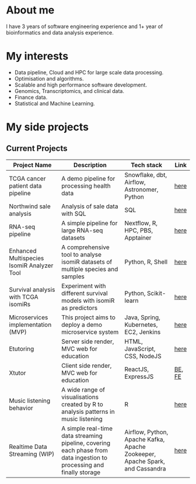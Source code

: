 <!--
**EmmaNguyen0410/EmmaNguyen0410** is a ✨ _special_ ✨ repository because its `README.md` (this file) appears on your GitHub profile.

Here are some ideas to get you started:

- 🔭 I’m currently working on ...
- 🌱 I’m currently learning ...
- 👯 I’m looking to collaborate on ...
- 🤔 I’m looking for help with ...
- 💬 Ask me about ...
- 📫 How to reach me: ...
- 😄 Pronouns: ...
- ⚡ Fun fact: ...
-->
# About me 
I have 3 years of software engineering experience and 1+ year of bioinformatics and data analysis experience. 

# My interests
- Data pipeline, Cloud and HPC for large scale data processing.
- Optimisation and algorithms.
- Scalable and high performance software development.
- Genomics, Transcriptomics, and clinical data.
- Finance data.
- Statistical and Machine Learning. 

# My side projects 

## Current Projects 

| Project Name | Description | Tech stack | Link | 
| ----------- | ----------- | ----------- | ----------- |
| TCGA cancer patient data pipeline | A demo pipeline for processing health data | Snowflake, dbt, Airflow, Astronomer, Python | [here](https://github.com/EmmaNguyen0410/tcga_elt_pipeline) |
| Northwind sale analysis | Analysis of sale data with SQL | SQL | [here](https://github.com/EmmaNguyen0410/Northwind-sale-analysis) |
| RNA-seq pipeline | A simple pipeline for large RNA-seq datasets | Nextflow, R, HPC, PBS, Apptainer | [here](https://github.com/EmmaNguyen0410/rna-seq-analysis) |
| Enhanced Multispecies IsomiR Analyzer Tool | A comprehensive tool to analyse isomiR datasets of multiple species and samples | Python, R, Shell | [here](https://github.com/daysay24/E.M.M.A-Enhanced-Multispecies-IsomiR-Analyzer-Tool)
| Survival analysis with TCGA isomiRs | Experiment with different survival models with isomiR as predictors | Python, Scikit-learn | [here](https://github.com/EmmaNguyen0410/isomiR-survival-analysis) |
| Microservices implementation (MVP) | This project aims to deploy a demo microservice system | Java, Spring, Kubernetes, EC2, Jenkins | [here](https://github.com/stars/EmmaNguyen0410/lists/microservices-backend) |
| Etutoring | Server side render, MVC web for education | HTML, JavaScript, CSS, NodeJS | [here](https://github.com/EmmaNguyen0410/Etutor) |
| Xtutor | Client side render, MVC web for education | ReactJS, ExpressJS | [BE](https://github.com/EmmaNguyen0410/Xtutor-be), [FE](https://github.com/EmmaNguyen0410/Xtutor-fe) |
| Music listening behavior | A wide range of visualisations created by R to analysis patterns in music listening| R | [here](https://github.com/EmmaNguyen0410/music-analysis) |
| Realtime Data Streaming (WIP) | A simple real-time data streaming pipeline, covering each phase from data ingestion to processing and finally storage | Airflow, Python, Apache Kafka, Apache Zookeeper, Apache Spark, and Cassandra | [here](https://github.com/EmmaNguyen0410/real_time_pipeline) |

